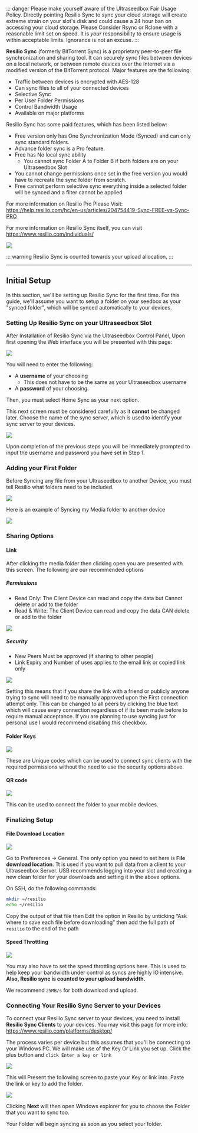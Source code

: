 ::: danger
Please make yourself aware of the Ultraseedbox Fair Usage Policy. Directly pointing Resilio Sync to sync your cloud storage will create extreme strain on your slot's disk and could cause a 24 hour ban on accessing your cloud storage. Please Consider Rsync or Rclone with a reasonable limit set on speed. It is _your_ responsibility to ensure usage is within acceptable limits. Ignorance is not an excuse.
:::

**Resilio Sync** (formerly BitTorrent Sync) is a proprietary peer-to-peer file synchronization and sharing tool. It can securely sync files between devices on a local network, or between remote devices over the Internet via a modified version of the BitTorrent protocol. Major features are the following:

*   Traffic between devices is encrypted with AES-128
*   Can sync files to all of your connected devices
*   Selective Sync
*   Per User Folder Permissions
*   Control Bandwidth Usage
*   Available on major platforms

Resilio Sync has some paid features, which has been listed below:

* Free version only has One Synchronization Mode (Synced) and can only sync standard folders.
* Advance folder sync is a Pro feature.
* Free has No local sync ability
  * You cannot sync Folder A to Folder B if both folders are on your Ultraseedbox Slot
* You cannot change permissions once set in the free version you would have to recreate the sync folder from scratch.
* Free cannot perform selective sync everything inside a selected folder will be synced and a filter cannot be applied

For more information on Resilio Pro Please Visit: https://help.resilio.com/hc/en-us/articles/204754419-Sync-FREE-vs-Sync-PRO

For more information on Resilio Sync itself, you can visit https://www.resilio.com/individuals/

![](https://docs.usbx.me/uploads/images/gallery/2019-09/scaled-1680-/image-1568886011701.png)

::: warning
Resilio Sync is counted towards your upload allocation.
:::

***

## Initial Setup

In this section, we'll be setting up Resilio Sync for the first time. For this guide, we'll assume you want to setup a folder on your seedbox as your "synced folder", which will be synced automatically to your devices.

### Setting Up Resilio Sync on your Ultraseedbox Slot

After Installation of Resilio Sync via the Ultraseedbox Control Panel, Upon first opening the Web interface you will be presented with this page:

![](https://i.imgur.com/4ZmTnQ0.jpg)

You will need to enter the following:

* A **username** of your choosing
  * This does not have to be the same as your Ultraseedbox username
* A **password** of your choosing.


Then, you must select Home Sync as your next option.

This next screen must be considered carefully as it **cannot** be changed later. Choose the name of the sync server, which is used to identify your sync server to your devices.

![](https://i.imgur.com/C10KmN3.jpg)

Upon completion of the previous steps you will be immediately prompted to input the username and password you have set in Step 1.

### Adding your First Folder

Before Syncing any file from your Ultraseedbox to another Device, you must tell Resilio what folders need to be included.

![](https://i.imgur.com/If7NUuZ.jpg)

Here is an example of Syncing my Media folder to another device

![](https://i.imgur.com/Q0oO995.jpg)

### Sharing Options
#### Link

After clicking the media folder then clicking open you are presented with this screen. The following are our recommended options

##### Permissions

* Read Only: The Client Device can read and copy the data but Cannot delete or add to the folder
* Read & Write: The Client Device can read and copy the data CAN delete or add to the folder

![](https://i.imgur.com/GVF5TBv.jpg)

##### Security

* New Peers Must be approved (if sharing to other people)
* Link Expiry and Number of uses applies to the email link or copied link only

![](https://i.imgur.com/9t0Ssjd.jpg)

Setting this means that if you share the link with a friend or publicly anyone trying to sync will need to be manually approved upon the First connection attempt only. This can be changed to all peers by clicking the blue text which will cause every connection regardless of if its been made before to require manual acceptance. If you are planning to use syncing just for personal use I would recommend disabling this checkbox.

#### Folder Keys

![](https://i.imgur.com/egBODjx.jpg)

These are Unique codes which can be used to connect sync clients with the required permissions without the need to use the security options above.

#### QR code

![](https://i.imgur.com/4odR5yO.jpg)

This can be used to connect the folder to your mobile devices.

### Finalizing Setup
#### File Download Location

![](https://i.imgur.com/buAlwjj.jpg)

Go to Preferences -> General. The only option you need to set here is **File download location**. Tt is used if you want to pull data from a client to your Ultraseedbox Server. USB recommends logging into your slot and creating a new clean folder for your downloads and setting it in the above options.

On SSH, do the following commands:

```sh
mkdir ~/resilio
echo ~/resilio
```

Copy the output of that file then Edit the option in Resilio by unticking “Ask where to save each file before downloading” then add the full path of `resilio` to the end of the path

#### Speed Throttling

![](https://i.imgur.com/ayi6AA8.jpg)

You may also have to set the speed throttling options here. This is used to help keep your bandwidth under control as syncs are highly IO intensive. **Also, Resilio sync is counted to your upload bandwidth.**

We recommend `25MB/s` for both download and upload.

### Connecting Your Resilio Sync Server to your Devices

To connect your Resilio Sync server to your devices, you need to install **Resilio Sync Clients** to your devices. You may visit this page for more info: https://www.resilio.com/platforms/desktop/

The process varies per device but this assumes that you'll be connecting to your Windows PC. We will make use of the Key Or Link you set up. Click the plus button and `click Enter a key or link`

![](https://i.imgur.com/7iqQy0V.jpg)

This will Present the following screen to paste your Key or link into. Paste the link or key to add the folder.

![](https://i.imgur.com/78QX5Cl.jpg)

Clicking **Next** will then open Windows explorer for you to choose the Folder that you want to sync too.

Your Folder will begin syncing as soon as you select your folder.
